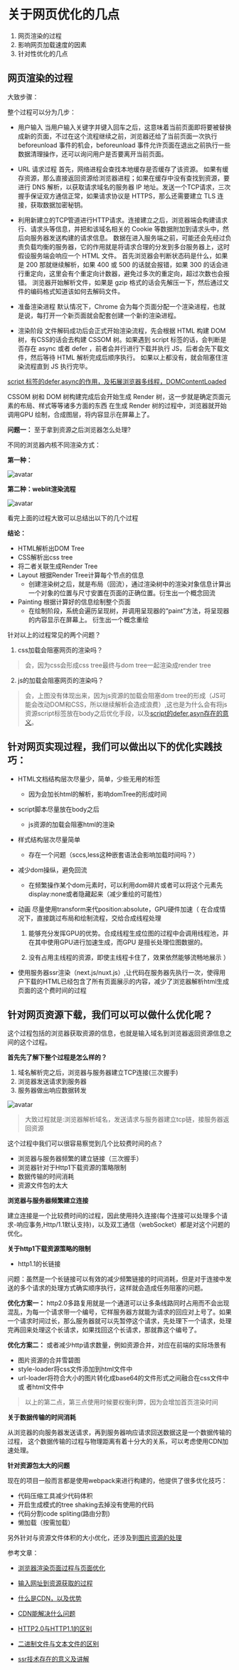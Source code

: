 # 关于网页优化的几点

1. 网页渲染的过程
2. 影响网页加载速度的因素
3. 针对性优化的几点

## 网页渲染的过程

大致步骤：

整个过程可以分为几步：

- 用户输入
当用户输入关键字并键入回车之后，这意味着当前页面即将要被替换成新的页面，不过在这个流程继续之前，浏览器还给了当前页面一次执行 beforeunload 事件的机会，beforeunload 事件允许页面在退出之前执行一些数据清理操作，还可以询问用户是否要离开当前页面。


- URL 请求过程
首先，网络进程会查找本地缓存是否缓存了该资源。
如果有缓存资源，那么直接返回资源给浏览器进程；如果在缓存中没有查找到资源，要进行 DNS 解析，以获取请求域名的服务器 IP 地址。发送一个TCP请求，三次握手保证双方通信正常，如果请求协议是 HTTPS，那么还需要建立 TLS 连接，获取数据加密秘钥。
 
- 利用新建立的TCP管道进行HTTP请求。连接建立之后，浏览器端会构建请求行、请求头等信息，并把和该域名相关的 Cookie 等数据附加到请求头中，然后向服务器发送构建的请求信息。
数据在进入服务端之前，可能还会先经过负责负载均衡的服务器，它的作用就是将请求合理的分发到多台服务器上，这时假设服务端会响应一个 HTML 文件。
首先浏览器会判断状态码是什么，如果是 200 那就继续解析，如果 400 或 500 的话就会报错，如果 300 的话会进行重定向，这里会有个重定向计数器，避免过多次的重定向，超过次数也会报错。
浏览器开始解析文件，如果是 gzip 格式的话会先解压一下，然后通过文件的编码格式知道该如何去解码文件。


- 准备渲染进程
默认情况下，Chrome 会为每个页面分配一个渲染进程，也就是说，每打开一个新页面就会配套创建一个新的渲染进程。


- 渲染阶段
文件解码成功后会正式开始渲染流程，先会根据 HTML 构建 DOM 树，有CSS的话会去构建 CSSOM 树。如果遇到 script 标签的话，会判断是否存在 async 或者 defer ，前者会并行进行下载并执行 JS，后者会先下载文件，然后等待 HTML 解析完成后顺序执行。
如果以上都没有，就会阻塞住渲染流程直到 JS 执行完毕。

[script 标签的defer,async的作用，及拓展浏览器多线程，DOMContentLoaded](https://www.cnblogs.com/evaling/p/10677566.html)

CSSOM 树和 DOM 树构建完成后会开始生成 Render 树，这一步就是确定页面元素的布局、样式等等诸多方面的东西
在生成 Render 树的过程中，浏览器就开始调用GPU 绘制，合成图层，将内容显示在屏幕上了。

**问题一：** 至于拿到资源之后浏览器怎么处理?

不同的浏览器内核不同渲染方式：

**第一种：**

![avatar](../assets/render.png)

**第二种：weblit渲染流程**

![avatar](../assets/webkit_render.png)

看完上面的过程大致可以总结出以下的几个过程

**结论：**

- HTML解析出DOM Tree
- CSS解析出css tree
- 将二者关联生成Render Tree
- Layout 根据Render Tree计算每个节点的信息
  - 创建渲染树之后，就是布局（回流），通过渲染树中的渲染对象信息计算出一个对象的位置与尺寸安置在页面的正确位置。衍生出一个概念回流
- Painting 根据计算好的信息绘制整个页面
  - 在绘制阶段，系统会遍历呈现树，并调用呈现器的“paint”方法，将呈现器的内容显示在屏幕上。 衍生出一个概念重绘

针对以上的过程常见的两个问题？

1. css加载会阻塞网页的渲染吗？
> 会，因为css会形成css tree最终与dom tree一起渲染成render tree
2. js的加载会阻塞网页的渲染吗？ 
> 会，上图没有体现出来，因为js资源的加载会阻塞dom tree的形成（JS可能会改动DOM和CSS，所以继续解析会造成浪费）,这也是为什么会有将js资源script标签放在body之后优化手段，以及[script的defer,asyn存在的意义](<https://www.cnblogs.com/evaling/p/10677566.html>)。


## 针对网页实现过程，我们可以做出以下的优化实践技巧：

- HTML文档结构层次尽量少，简单，少些无用的标签
  - 因为会加长html的解析，影响domTree的形成时间

- script脚本尽量放在body之后
  - js资源的加载会阻塞html的渲染

- 样式结构层次尽量简单
  - 存在一个问题（sccs,less这种嵌套语法会影响加载时间吗？）

- 减少dom操纵，避免回流
  - 在频繁操作某个dom元素时，可以利用dom碎片或者可以将这个元素先display:none或者隐藏起来（减少重绘的可能性）

- 动画
  尽量使用transform来代position:absolute，GPU硬件加速（
    在合成情况下，直接跳过布局和绘制流程，交给合成线程处理
    1. 能够充分发挥GPU的优势。合成线程生成位图的过程中会调用线程池，并在其中使用GPU进行加速生成，而GPU 是擅长处理位图数据的。

    2. 没有占用主线程的资源，即使主线程卡住了，效果依然能够流畅地展示
  ）

- 使用服务器ssr渲染（next.js/nuxt.js）,让代码在服务器先执行一次，使得用户下载的HTML已经包含了所有页面展示的内容，减少了浏览器解析html生成页面的这个费时间的过程

## 针对网页资源下载，我们可以可以做什么优化呢？

这个过程包括的浏览器获取资源的信息，也就是输入域名到浏览器返回资源信息之间的这个过程。

**首先先了解下整个过程是怎么样的？**

1. 域名解析完之后，浏览器与服务器建立TCP连接(三次握手)
2. 浏览器发送请求到服务器
3. 服务器做出响应数据转发

![avatar](../assets/dns_analysis.png)
  

> 大致过程就是:浏览器解析域名，发送请求与服务器建立tcp链，接服务器返回资源

这个过程中我们可以很容易察觉到几个比较费时间的点？

- 浏览器与服务器频繁的建立链接（三次握手）
- 浏览器针对于Http1下载资源的策略限制
- 数据传输的时间消耗
- 资源文件包的太大 

**浏览器与服务器频繁建立连接**

建立连接是一个比较费时间的过程，因此使用持久连接(每个连接可以处理多个请求-响应事务,Http/1.1默认支持)，以及双工通信（webSocket）都是对这个问题的优化。

**关于http1下载资源策略的限制**

- http1.1的长链接

问题：虽然是一个长链接可以有效的减少频繁链接的时间消耗，但是对于连接中发送的多个请求的处理方式确实顺序执行，这样就会造成任务阻塞的问题。

 **优化方案一：** http2.0多路复用就是一个通道可以让多条线路同时占用而不会出现混乱，为每一个请求带一个编号，它样服务器方就能为请求的回应对上号了。如果一个请求时间过长，那么服务器就可以先暂停这个请求，先处理下一个请求，处理完再回来处理这个长请求，如果找回这个长请求，那就靠这个编号了。

 **优化方案二：** 或者减少http请求数量，例如资源合并，对应在前端的实际场景有
  - 图片资源的合并雪碧图
  - style-loader将css文件添加到html文件中
  - url-loader将符合大小的图片转化成base64的文件形式之间融合在css文件中或 者html文件中
  
 > 以上的第二点，第三点使用时候要权衡利弊，因为会增加首页渲染时间

**关于数据传输的时间消耗**

从浏览器的向服务器发送请求，再到服务器响应请求回送数据这是一个数据传输的过程，
这个数据传输的过程与物理距离有着十分大的关系，可以考虑使用CDN加速处理。

**针对资源包太大的问题**

现在的项目一般而言都是使用webpack来进行构建的，他提供了很多优化技巧：
- 代码压缩工具减少代码体积
- 开启生成模式的tree shaking去掉没有使用的代码
- 代码分割code spliting(路由分割)
- 懒加载（按需加载）

另外针对与资源文件体积的大小优化，还涉及到<a target='blank' href='/前端杂记/关于图片的优化.html'>图片资源的处理</a>


参考文章：
- [浏览器渲染页面过程与页面优化](https://segmentfault.com/a/1190000010298038#articleHeader7)

- [输入网址到资源获取的过程](https://www.cnblogs.com/shy0322/p/9276883.htmle)

- [什么是CDN，以及优势](<https://www.zhihu.com/question/36514327/answer/68143522>)

- [CDN能解决什么问题](<https://blog.csdn.net/chuwo0959/article/details/100618113>)

- [HTTP2.0与HTTP1.1的区别](<https://blog.csdn.net/xx666zz/article/details/85337472>)

- [二进制文件与文本文件的区别](<https://blog.csdn.net/dongchongyang/article/details/79044082>)

- [ssr技术存在的意义及讲解](<https://juejin.im/post/5bc7ea48e51d450e46289eab?utm_medium=hao.caibaojian.com&utm_source=hao.caibaojian.com>)


